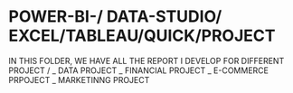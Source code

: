 # POWER-BI-/ DATA-STUDIO/ EXCEL/TABLEAU/QUICK/PROJECT

IN THIS FOLDER, WE HAVE ALL THE REPORT I DEVELOP FOR DIFFERENT PROJECT / 
_ DATA PROJECT
_ FINANCIAL PROJECT
_ E-COMMERCE PRPOJECT
_ MARKETINNG PROJECT
